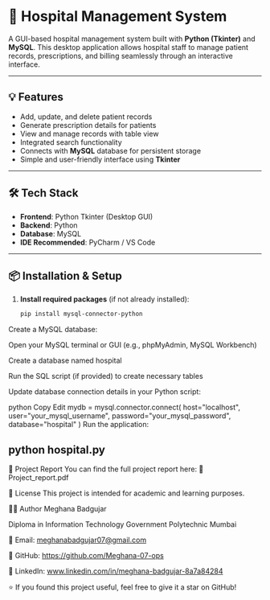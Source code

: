 # 🏥 Hospital Management System

A GUI-based hospital management system built with **Python (Tkinter)** and **MySQL**. This desktop application allows hospital staff to manage patient records, prescriptions, and billing seamlessly through an interactive interface.

---

## 💡 Features

- Add, update, and delete patient records
- Generate prescription details for patients
- View and manage records with table view
- Integrated search functionality
- Connects with **MySQL** database for persistent storage
- Simple and user-friendly interface using **Tkinter**

---

## 🛠️ Tech Stack

- **Frontend**: Python Tkinter (Desktop GUI)
- **Backend**: Python
- **Database**: MySQL
- **IDE Recommended**: PyCharm / VS Code

---

## 📦 Installation & Setup

1. **Install required packages** (if not already installed):
   ```bash
   pip install mysql-connector-python
Create a MySQL database:

Open your MySQL terminal or GUI (e.g., phpMyAdmin, MySQL Workbench)

Create a database named hospital

Run the SQL script (if provided) to create necessary tables

Update database connection details in your Python script:

python
Copy
Edit
mydb = mysql.connector.connect(
    host="localhost",
    user="your_mysql_username",
    password="your_mysql_password",
    database="hospital"
)
Run the application:

python hospital.py
---

📄 Project Report
You can find the full project report here:
📘Project_report.pdf

📃 License
This project is intended for academic and learning purposes.

🙋‍♀️ Author
Meghana Badgujar

Diploma in Information Technology
Government Polytechnic Mumbai

📧 Email: meghanabadgujar07@gmail.com

🔗 GitHub: https://github.com/Meghana-07-ops

🔗 LinkedIn: www.linkedin.com/in/meghana-badgujar-8a7a84284


⭐ If you found this project useful, feel free to give it a star on GitHub!

